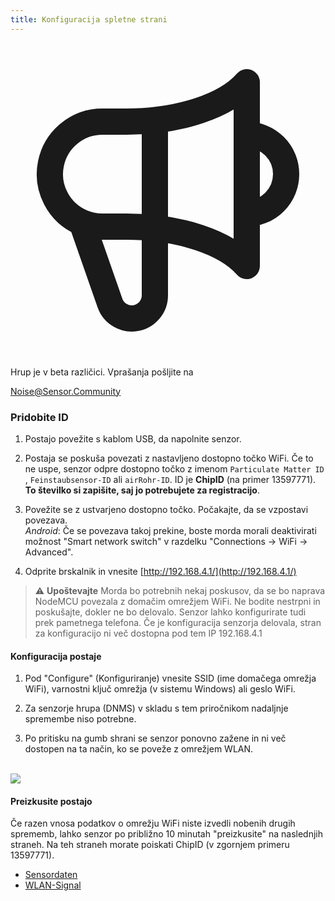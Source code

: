```yaml
---
title: Konfiguracija spletne strani
---
```


  <div class="max-w-screen-xl mx-auto pb-5">
    <div class="p-2 rounded-lg bg-indigo-100 shadow-lg sm:p-3">
    <div class="flex items-center">
          <span class="p-2 rounded-lg bg-indigo-500">
                          <svg class="h-8 w-8 text-white" fill="none" viewBox="0 0 24 24" stroke="currentColor">
                <path stroke-linecap="round" stroke-linejoin="round" stroke-width="2" d="M11 5.882V19.24a1.76 1.76 0 01-3.417.592l-2.147-6.15M18 13a3 3 0 100-6M5.436 13.683A4.001 4.001 0 017 6h1.832c4.1 0 7.625-1.234 9.168-3v14c-1.543-1.766-5.067-3-9.168-3H7a3.988 3.988 0 01-1.564-.317z" />
              </svg>
          </span>
        <div class="flex-wrap flex">
          <p class="pt-1 text-indigo-700 font-medium">
              Hrup je v beta različici. Vprašanja pošljite na<p>
        <a href="mailto:Noise@Sensor.Community" class="ml-1 font-medium underline text-white hover:text-yellow-600">
                Noise@Sensor.Community</a>
        </div>
    </div>
  </div>
</div>

### Pridobite ID
1. Postajo povežite s kablom USB, da napolnite senzor.

2. Postaja se poskuša povezati z nastavljeno dostopno točko WiFi. Če to ne uspe, senzor odpre dostopno točko z imenom `Particulate Matter ID` , `Feinstaubsensor-ID` ali `airRohr-ID`. ID je **ChipID** (na primer 13597771). **To številko si zapišite, saj jo potrebujete za registracijo**.

3. Povežite se z ustvarjeno dostopno točko. Počakajte, da se vzpostavi povezava.<br>*Android*: Če se povezava takoj prekine, boste morda morali deaktivirati možnost "Smart network switch" v razdelku "Connections -> WiFi -> Advanced".

4. Odprite brskalnik in vnesite [http://192.168.4.1/](http://192.168.4.1/)

> ⚠️ **Upoštevajte** Morda bo potrebnih nekaj poskusov, da se bo naprava NodeMCU povezala z domačim omrežjem WiFi. Ne bodite nestrpni in poskušajte, dokler ne bo delovalo. Senzor lahko konfigurirate tudi prek pametnega telefona. Če je konfiguracija senzorja delovala, stran za konfiguracijo ni več dostopna pod tem IP 192.168.4.1

#### Konfiguracija postaje
1. Pod "Configure" (Konfiguriranje) vnesite SSID (ime domačega omrežja WiFi), varnostni ključ omrežja (v sistemu Windows) ali geslo WiFi.

2. Za senzorje hrupa (DNMS) v skladu s tem priročnikom nadaljnje spremembe niso potrebne.

3. Po pritisku na gumb shrani se senzor ponovno zažene in ni več dostopen na ta način, ko se poveže z omrežjem WLAN.

<br>

<img src="../docs/airrohr_config_initial.jpg" loading="lazy"/>
<br>

#### Preizkusite postajo
Če razen vnosa podatkov o omrežju WiFi niste izvedli nobenih drugih sprememb, lahko senzor po približno 10 minutah "preizkusite" na naslednjih straneh. Na teh straneh morate poiskati ChipID (v zgornjem primeru 13597771).

* [Sensordaten](www.madavi.de/sensor/graph.php)
* [WLAN-Signal](www.madavi.de/sensor/signal.php)



